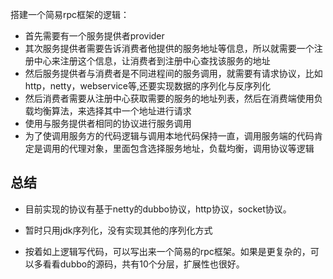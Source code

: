 搭建一个简易rpc框架的逻辑：
* 首先需要有一个服务提供者provider
* 其次服务提供者需要告诉消费者他提供的服务地址等信息，所以就需要一个注册中心来注册这个信息，让消费者到注册中心查找该服务的地址
* 然后服务提供者与消费者是不同进程间的服务调用，就需要有请求协议，比如http，netty，webservice等,还要实现数据的序列化与反序列化
* 然后消费者需要从注册中心获取需要的服务的地址列表，然后在消费端使用负载均衡算法，来选择其中一个地址进行请求
* 使用与服务提供者相同的协议进行服务调用
* 为了使调用服务方的代码逻辑与调用本地代码保持一直，调用服务端的代码肯定是调用的代理对象，里面包含选择服务地址，负载均衡，调用协议等逻辑

## 总结
* 目前实现的协议有基于netty的dubbo协议，http协议，socket协议。
* 暂时只用jdk序列化，没有实现其他的序列化方式

* 按着如上逻辑写代码，可以写出来一个简易的rpc框架。如果是更复杂的，可以多看看dubbo的源码，共有10个分层，扩展性也很好。

